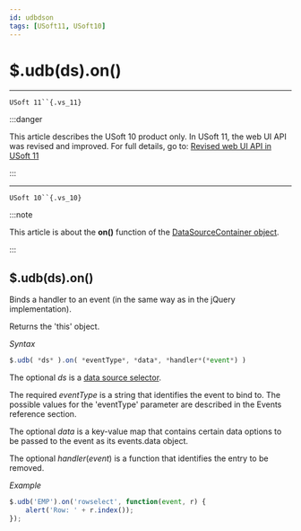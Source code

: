```yaml
---
id: udbdson
tags: [USoft11, USoft10]
---
```

# $.udb(ds).on()



----

`USoft 11``{.vs_11}`


:::danger

This article describes the USoft 10 product only.
In USoft 11, the web UI API was revised and improved. For full details, go to:
[Revised web UI API in USoft 11](/Web_and_app_UIs/UDB_udb/Revised_web_UI_API_in_USoft_11.md)

:::

----

`USoft 10``{.vs_10}`


:::note

This article is about the **on()** function of the [DataSourceContainer object](/Web_and_app_UIs/UDB_DataSourceContainer).

:::

## **$.udb(ds).on()**

Binds a handler to an event (in the same way as in the jQuery implementation).

Returns the 'this' object.

*Syntax*

```js
$.udb( *ds* ).on( *eventType*, *data*, *handler*(*event*) )
```

The optional *ds* is a [data source selector](/Web_and_app_UIs/UDB_DataSourceMetaContainer/UDB_DataSourceMetaContainer_object.md).

The required *eventType* is a string that identifies the event to bind to. The possible values for the 'eventType' parameter are described in the Events reference section.

The optional *data* is a key-value map that contains certain data options to be passed to the event as its events.data object.

The optional *handler*(*event*) is a function that identifies the entry to be removed.

*Example*

```js
$.udb('EMP').on('rowselect', function(event, r) {
    alert('Row: ' + r.index());
});
```

 